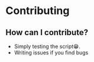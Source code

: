 # Contributing

## How can I contribute?
* Simply testing the script😁.
* Writing issues if you find bugs
